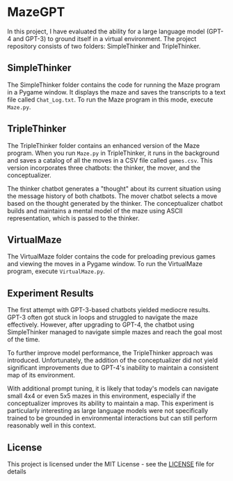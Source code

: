 # MazeGPT

In this project, I have evaluated the ability for a large language model (GPT-4 and GPT-3) to ground itself in a virtual environment. The project repository consists of two folders: SimpleThinker and TripleThinker. 

## SimpleThinker

The SimpleThinker folder contains the code for running the Maze program in a Pygame window. It displays the maze and saves the transcripts to a text file called `Chat_Log.txt`. To run the Maze program in this mode, execute `Maze.py`.

## TripleThinker

The TripleThinker folder contains an enhanced version of the Maze program. When you run `Maze.py` in TripleThinker, it runs in the background and saves a catalog of all the moves in a CSV file called `games.csv`. This version incorporates three chatbots: the thinker, the mover, and the conceptualizer.

The thinker chatbot generates a "thought" about its current situation using the message history of both chatbots. The mover chatbot selects a move based on the thought generated by the thinker. The conceptualizer chatbot builds and maintains a mental model of the maze using ASCII representation, which is passed to the thinker.

## VirtualMaze

The VirtualMaze folder contains the code for preloading previous games and viewing the moves in a Pygame window. To run the VirtualMaze program, execute `VirtualMaze.py`.

## Experiment Results

The first attempt with GPT-3-based chatbots yielded mediocre results. GPT-3 often got stuck in loops and struggled to navigate the maze effectively. However, after upgrading to GPT-4, the chatbot using SimpleThinker managed to navigate simple mazes and reach the goal most of the time.

To further improve model performance, the TripleThinker approach was introduced. Unfortunately, the addition of the conceptualizer did not yield significant improvements due to GPT-4's inability to maintain a consistent map of its environment.

With additional prompt tuning, it is likely that today's models can navigate small 4x4 or even 5x5 mazes in this environment, especially if the conceptualizer improves its ability to maintain a map. This experiment is particularly interesting as large language models were not specifically trained to be grounded in environmental interactions but can still perform reasonably well in this context.

## License

This project is licensed under the MIT License - see the [LICENSE](LICENSE) file for details
